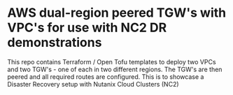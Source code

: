 # AWS dual-region peered TGW's with VPC's for use with NC2 DR demonstrations
This repo contains Terraform / Open Tofu templates to deploy two VPCs and two TGW's - one of each in two different regions. The TGW's are then peered and all required routes are configured. This is to showcase a Disaster Recovery setup with Nutanix Cloud Clusters (NC2)

